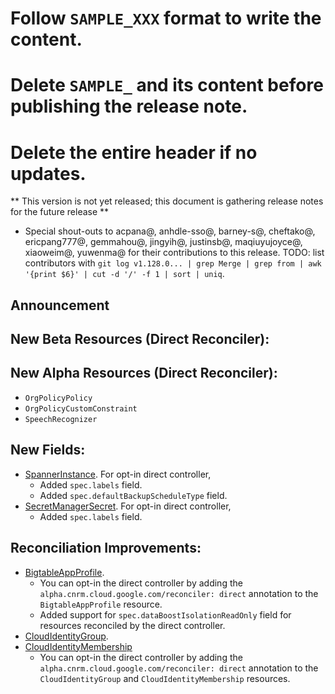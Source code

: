 # Follow `SAMPLE_XXX` format to write the content.
# Delete `SAMPLE_` and its content before publishing the release note.
# Delete the entire header if no updates.

** This version is not yet released; this document is gathering release notes for the future release **


* Special shout-outs to acpana@, anhdle-sso@, barney-s@, cheftako@, ericpang777@, gemmahou@, jingyih@, justinsb@, maqiuyujoyce@, xiaoweim@, yuwenma@ for their contributions to this release.
TODO: list contributors with `git log v1.128.0... | grep Merge | grep from | awk '{print $6}' | cut -d '/' -f 1 | sort | uniq`.

## Announcement

<!-- ### SAMPLE_Simplified and More Reliable Resource Development -->

## New Beta Resources (Direct Reconciler):


## New Alpha Resources (Direct Reconciler):
 * `OrgPolicyPolicy`
 * `OrgPolicyCustomConstraint`
 * `SpeechRecognizer`

## New Fields:
* [SpannerInstance](https://cloud.google.com/config-connector/docs/reference/resource-docs/spanner/spannerinstance). For opt-in direct controller,
  * Added `spec.labels` field.
  * Added `spec.defaultBackupScheduleType` field.
* [SecretManagerSecret](https://cloud.google.com/config-connector/docs/reference/resource-docs/secretmanager/secretmanagersecret). For opt-in direct controller,
  * Added `spec.labels` field.

## Reconciliation Improvements:
* [BigtableAppProfile](https://cloud.google.com/config-connector/docs/reference/resource-docs/bigtable/bigtableappprofile).
    * You can opt-in the direct controller by adding the `alpha.cnrm.cloud.google.com/reconciler: direct` annotation to the `BigtableAppProfile` resource.
    * Added support for `spec.dataBoostIsolationReadOnly` field for resources reconciled by the direct controller.
* [CloudIdentityGroup](https://cloud.google.com/config-connector/docs/reference/resource-docs/cloudidentity/cloudidentitygroup).
* [CloudIdentityMembership](https://cloud.google.com/config-connector/docs/reference/resource-docs/cloudidentity/cloudidentitymembership)
  * You can opt-in the direct controller by adding the `alpha.cnrm.cloud.google.com/reconciler: direct` annotation to the `CloudIdentityGroup` and `CloudIdentityMembership` resources.

<!-- ## New features: -->

<!-- ## Bug Fixes: -->
